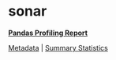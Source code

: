 # sonar

[**Pandas Profiling Report**](https://epistasislab.github.io/pmlb/profile/sonar.html)

[Metadata](metadata.yaml) | [Summary Statistics](summary_stats.tsv)

